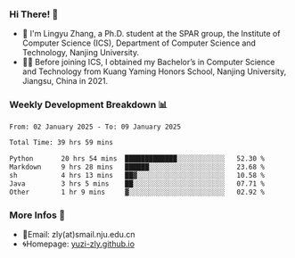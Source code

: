 ### Hi There! 👋 
- 🐳 I'm Lingyu Zhang, a Ph.D. student at the SPAR group, the Institute of Computer Science (ICS), Department of Computer Science and Technology, Nanjing University.
- 🧑‍🎓 Before joining ICS, I obtained my Bachelor’s in Computer Science and Technology from Kuang Yaming Honors School, Nanjing University, Jiangsu, China in 2021.

### Weekly Development Breakdown :bar_chart:

<!--START_SECTION:waka-->

```txt
From: 02 January 2025 - To: 09 January 2025

Total Time: 39 hrs 59 mins

Python       20 hrs 54 mins  █████████████░░░░░░░░░░░░   52.30 %
Markdown     9 hrs 28 mins   ██████░░░░░░░░░░░░░░░░░░░   23.68 %
sh           4 hrs 13 mins   ██▓░░░░░░░░░░░░░░░░░░░░░░   10.58 %
Java         3 hrs 5 mins    ██░░░░░░░░░░░░░░░░░░░░░░░   07.71 %
Other        1 hr 9 mins     ▓░░░░░░░░░░░░░░░░░░░░░░░░   02.92 %
```

<!--END_SECTION:waka-->

<!--
### Github Contributions :octocat:

![](https://raw.githubusercontent.com/yuzi-zly/yuzi-zly/output/github-contribution-grid-snake.svg)              
-->

### More Infos 📖

- 📧Email: zly(at)smail.nju.edu.cn
- 🌀Homepage: [yuzi-zly.github.io](https://yuzi-zly.github.io/)
